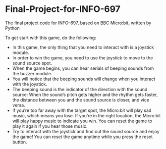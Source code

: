 # Final-Project-for-INFO-697
The final project code for INFO-697, based on BBC Micro:bit, written by Python

To get start with this game, do the following:

- In this game, the only thing that you need to interact with is a joystick module. 
- In order to win the game, you need to use the joystick to move to the sound source spot.
- When the game begins, you can hear serials of beeping sounds from the buzzer module. 
- You will notice that the beeping sounds will change when you interact with the joystick.
- The beeping sound is the indicator of the direction with the sound source: When the sound’s pitch gets higher and the rhythm gets faster, the distance between you and the sound source is closer, and vice versa.
- If you’re too far away with the target spot, the Micro:bit will play sad music, which means you lose. If you’re in the right location, the Micro:bit will play happy music to indicate you win. You can reset the game to play it again if you hear those music.
- Try to interact with the joystick and find out the sound source and enjoy the game! You can reset the game anytime while you press the reset button.
